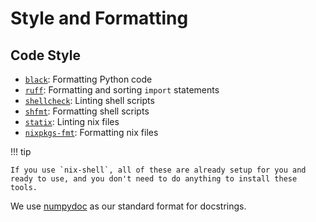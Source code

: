 # Style and Formatting

## Code Style

- [`black`](https://github.com/psf/black): Formatting Python code
- [`ruff`](https://github.com/charliermarsh/ruff): Formatting and sorting `import` statements
- [`shellcheck`](https://github.com/koalaman/shellcheck): Linting shell scripts
- [`shfmt`](https://github.com/mvdan/sh): Formatting shell scripts
- [`statix`](https://github.com/nerdypepper/statix): Linting nix files
- [`nixpkgs-fmt`](https://github.com/nix-community/nixpkgs-fmt): Formatting nix files

!!! tip

    If you use `nix-shell`, all of these are already setup for you and ready to use, and you don't need to do anything to install these tools.

We use [numpydoc](https://numpydoc.readthedocs.io/en/latest/format.html) as our
standard format for docstrings.

